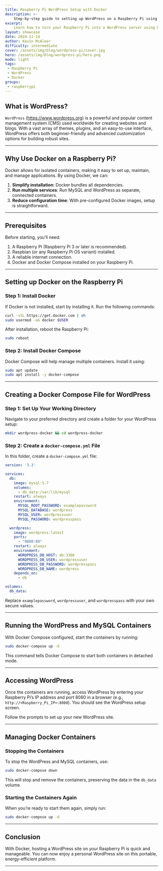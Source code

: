 ```yaml
---
title: Raspberry Pi WordPress Setup with Docker
description: >-
    Step-by-step guide to setting up WordPress on a Raspberry Pi using Docker.
excerpt:
    Learn how to turn your Raspberry Pi into a WordPress server using Docker, allowing for an easily manageable and portable WordPress installation.
layout: showcase
date: 2024-11-14
author: Kevin McAleer
difficulty: intermediate
cover: /assets/img/blog/wordpress-pi/cover.jpg
hero: /assets/img/blog/wordpress-pi/hero.png
mode: light
tags: 
 - Raspberry Pi
 - WordPress
 - Docker
groups:
 - raspberrypi
---
```


## What is WordPress?

`WordPress` (<https://www.wordpress.org>) is a powerful and popular content management system (CMS) used worldwide for creating websites and blogs. With a vast array of themes, plugins, and an easy-to-use interface, WordPress offers both beginner-friendly and advanced customization options for building robust sites.

---

## Why Use Docker on a Raspberry Pi?

Docker allows for isolated containers, making it easy to set up, maintain, and manage applications. By using Docker, we can:

1. **Simplify installation**: Docker bundles all dependencies.
2. **Run multiple services**: Run MySQL and WordPress as separate, connected containers.
3. **Reduce configuration time**: With pre-configured Docker images, setup is straightforward.

---

## Prerequisites

Before starting, you’ll need:

1. A Raspberry Pi (Raspberry Pi 3 or later is recommended).
2. Raspbian (or any Raspberry Pi OS variant) installed.
3. A reliable internet connection.
4. Docker and Docker Compose installed on your Raspberry Pi.

---

## Setting up Docker on the Raspberry Pi

### Step 1: Install Docker

If Docker is not installed, start by installing it. Run the following commands:

```bash
curl -sSL https://get.docker.com | sh
sudo usermod -aG docker $USER
```

After installation, reboot the Raspberry Pi:

```bash
sudo reboot
```

### Step 2: Install Docker Compose

Docker Compose will help manage multiple containers. Install it using:

```bash
sudo apt update
sudo apt install -y docker-compose
```

---

## Creating a Docker Compose File for WordPress

### Step 1: Set Up Your Working Directory

Navigate to your preferred directory and create a folder for your WordPress setup:

```bash
mkdir wordpress-docker && cd wordpress-docker
```

### Step 2: Create a `docker-compose.yml` File

In this folder, create a `docker-compose.yml` file:

```yaml
version: '3.3'

services:
  db:
    image: mysql:5.7
    volumes:
      - db_data:/var/lib/mysql
    restart: always
    environment:
      MYSQL_ROOT_PASSWORD: examplepassword
      MYSQL_DATABASE: wordpress
      MYSQL_USER: wordpressuser
      MYSQL_PASSWORD: wordpresspass

  wordpress:
    image: wordpress:latest
    ports:
      - "8080:80"
    restart: always
    environment:
      WORDPRESS_DB_HOST: db:3306
      WORDPRESS_DB_USER: wordpressuser
      WORDPRESS_DB_PASSWORD: wordpresspass
      WORDPRESS_DB_NAME: wordpress
    depends_on:
      - db

volumes:
  db_data:
```

Replace `examplepassword`, `wordpressuser`, and `wordpresspass` with your own secure values.

---

## Running the WordPress and MySQL Containers

With Docker Compose configured, start the containers by running:

```bash
sudo docker-compose up -d
```

This command tells Docker Compose to start both containers in detached mode.

---

## Accessing WordPress

Once the containers are running, access WordPress by entering your Raspberry Pi’s IP address and port 8080 in a browser (e.g., `http://<Raspberry_Pi_IP>:8080`). You should see the WordPress setup screen.

Follow the prompts to set up your new WordPress site.

---

## Managing Docker Containers

### Stopping the Containers

To stop the WordPress and MySQL containers, use:

```bash
sudo docker-compose down
```

This will stop and remove the containers, preserving the data in the `db_data` volume.

### Starting the Containers Again

When you’re ready to start them again, simply run:

```bash
sudo docker-compose up -d
```

---

## Conclusion

With Docker, hosting a WordPress site on your Raspberry Pi is quick and manageable. You can now enjoy a personal WordPress site on this portable, energy-efficient platform.

---

